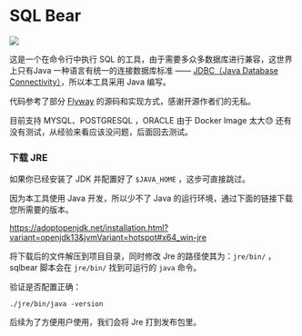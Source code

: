 # SQL Bear

![](https://github.com/xbl/sqlbear/workflows/Java%20CI/badge.svg)

这是一个在命令行中执行 SQL 的工具，由于需要多众多数据库进行兼容，这世界上只有Java 一种语言有统一的连接数据库标准 —— [JDBC（Java Database Connectivity）](https://zh.wikipedia.org/wiki/Java%E6%95%B0%E6%8D%AE%E5%BA%93%E8%BF%9E%E6%8E%A5)，所以本工具采用 Java 编写。

代码参考了部分 [Flyway](https://github.com/flyway/flyway) 的源码和实现方式，感谢开源作者们的无私。

目前支持 MYSQL、POSTGRESQL ，ORACLE 由于 Docker Image 太大😓 还有没有测试，从经验来看应该没问题，后面回去测试。



### 下载 JRE 

如果你已经安装了 JDK 并配置好了 `$JAVA_HOME` ，这步可直接跳过。

因为本工具使用 Java 开发，所以少不了 Java 的运行环境，通过下面的链接下载您所需要的版本。

https://adoptopenjdk.net/installation.html?variant=openjdk13&jvmVariant=hotspot#x64_win-jre

将下载后的文件解压到项目目录，同时修改 Jre 的路径使其为：`jre/bin/` ，sqlbear 脚本会在 `jre/bin/` 找到可运行的 `java` 命令。

验证是否配置正确：

```shell
./jre/bin/java -version
```



后续为了方便用户使用，我们会将 Jre 打到发布包里。